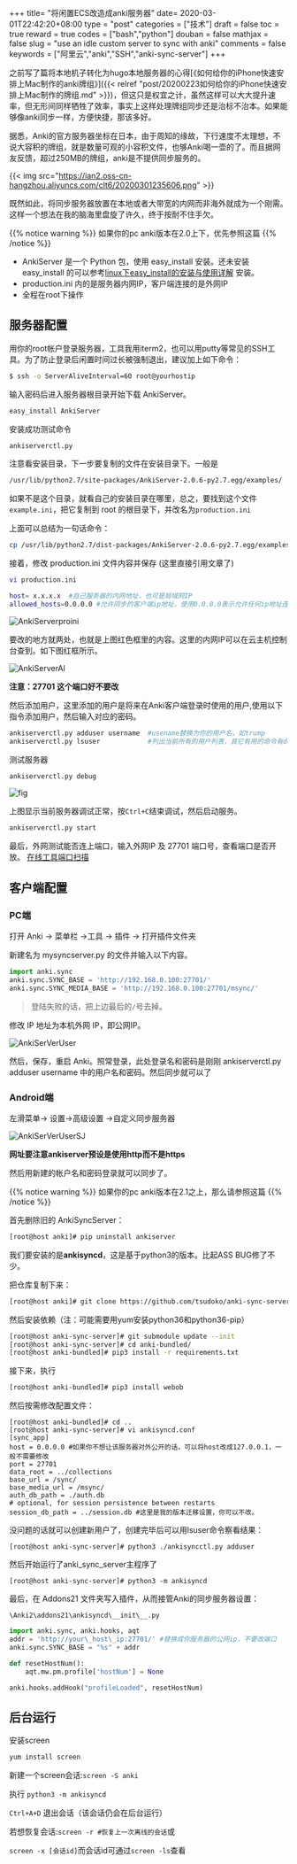 +++
title= "将闲置ECS改造成anki服务器"
date= 2020-03-01T22:42:20+08:00
type = "post"
categories = ["技术"]
draft = false
toc = true
reward = true
codes = ["bash","python"]
douban = false
mathjax = false
slug = "use an idle custom server to sync with anki"
comments = false
keywords = ["阿里云","anki","SSH","anki-sync-server"]
+++

之前写了篇将本地机子转化为hugo本地服务器的心得[《如何给你的iPhone快速安排上Mac制作的anki牌组》]({{<  relref  "post/20200223如何给你的iPhone快速安排上Mac制作的牌组.md" >}})，但这只是权宜之计，虽然这样可以大大提升速率，但无形间同样牺牲了效率，事实上这样处理牌组同步还是治标不治本。如果能够像anki同步一样，方便快捷，那该多好。

据悉，Anki的官方服务器坐标在日本，由于周知的缘故，下行速度不太理想，不说大容积的牌组，就是数量可观的小容积文件，也够Anki喝一壶的了。而且据网友反馈，超过250MB的牌组，anki是不提供同步服务的。

{{< img src="https://ian2.oss-cn-hangzhou.aliyuncs.com/clt6/20200301235606.png" >}}

既然如此，将同步服务器放置在本地或者大带宽的内网而非海外就成为一个刚需。这样一个想法在我的脑海里盘旋了许久，终于按耐不住手欠。

<!--more-->

{{% notice warning %}}
如果你的pc anki版本在2.0上下，优先参照这篇
{{% /notice %}}


*   AnkiServer 是一个 Python 包，使用 easy\_install 安装。还未安装 easy\_install 的可以参考[linux下easy\_install的安装与使用详解](https://www.cnblogs.com/paranoia/p/6178701.html?spm=a2c6h.12873639.0.0.75004d4fpHUtBr) 安装。
*   production.ini 内的是服务器内网IP，客户端连接的是外网IP
*   全程在root下操作

## 服务器配置

用你的root帐户登录服务器，工具我用iterm2，也可以用putty等常见的SSH工具。为了防止登录后闲置时间过长被强制退出，建议加上如下命令：

```bash
$ ssh -o ServerAliveInterval=60 root@yourhostip
```

输入密码后进入服务器根目录开始下载 AnkiServer。

```bash
easy_install AnkiServer
```

安装成功测试命令

```bash
ankiserverctl.py
```

注意看安装目录，下一步要复制的文件在安装目录下。一般是

```bash
/usr/lib/python2.7/site-packages/AnkiServer-2.0.6-py2.7.egg/examples/
```

如果不是这个目录，就看自己的安装目录在哪里，总之，要找到这个文件`example.ini`，把它复制到 root 的根目录下，并改名为`production.ini`

上面可以总结为一句话命令：

```bash
cp /usr/lib/python2.7/dist-packages/AnkiServer-2.0.6-py2.7.egg/examples/example.ini production.ini
```

接着，修改 production.ini 文件内容并保存 (这里直接引用文章了)

```bash
vi production.ini
```

```bash
host= x.x.x.x  #自己服务器的内网地址，也可是局域网IP
allowed_hosts=0.0.0.0 #允许同步的客户端ip地址，使用0.0.0.0表示允许任何ip地址连接
```

![AnkiServerproini](https://bugatii100peaglepics.oss-cn-qingdao.aliyuncs.com/2019-3/Anki/AnkiServerproini.png "AnkiServerproini")

要改的地方就两处，也就是上图红色框里的内容。这里的内网IP可以在云主机控制台查到。如下图红框所示。

![AnkiServerAl](https://bugatii100peaglepics.oss-cn-qingdao.aliyuncs.com/2019-3/Anki/AnkiServerAl.png "AnkiServerAl")

**注意：27701 这个端口好不要改**

然后添加用户，这里添加的用户是将来在Anki客户端登录时使用的用户,使用以下指令添加用户，然后输入对应的密码。

```bash
ankiserverctl.py adduser username  #usename替换为你的用户名，如trump
ankiserverctl.py lsuser            #列出当前所有的用户列表，其它有用的命令有deluser、passwd
```

测试服务器

```bash
ankiserverctl.py debug
```


![fig](https://pic4.zhimg.com/80/v2-40f609c3b846c636670912d6f6533985_hd.jpg "fig")

上图显示当前服务器调试正常，按`Ctrl+C`结束调试，然后启动服务。

```bash
ankiserverctl.py start
```

最后，外网测试能否连上端口，输入外网IP 及 27701 端口号，查看端口是否开放。
[在线工具端口扫描](https://developer.aliyun.com/article/tool.cc/port/)


## 客户端配置

### PC端
打开 Anki \-> 菜单栏 \->工具 \-> 插件 \-> 打开插件文件夹

新建名为 mysyncserver.py 的文件并输入以下内容。

```python
import anki.sync
anki.sync.SYNC_BASE = 'http://192.168.0.100:27701/'
anki.sync.SYNC_MEDIA_BASE = 'http://192.168.0.100:27701/msync/'
```

> 登陆失败的话，把上边最后的`/`号去掉。

修改 IP 地址为本机外网 IP，即公网IP。

![AnkiSerVerUser](https://bugatii100peaglepics.oss-cn-qingdao.aliyuncs.com/2019-3/Anki/AnkiSerVerUser.png "AnkiSerVerUser")

然后，保存，重启 Anki。照常登录，此处登录名和密码是刚刚 ankiserverctl.py adduser username 中的用户名和密码。然后同步就可以了

### Android端

左滑菜单\-> 设置\->高级设置 \->自定义同步服务器

![AnkiSerVerUserSJ](https://bugatii100peaglepics.oss-cn-qingdao.aliyuncs.com/2019-3/Anki/AnkiSerVerUserSJ.png "AnkiSerVerUserSJ")

**网址要注意ankiserver预设是使用http而不是https**

然后用新建的帐户名和密码登录就可以同步了。


{{% notice warning %}}
如果你的pc anki版本在2.1之上，那么请参照这篇
{{% /notice %}}


首先删除旧的 AnkiSyncServer：

```bash
[root@host anki]# pip uninstall ankiserver
```

我们要安装的是**ankisyncd**，这是基于python3的版本。比起ASS BUG修了不少。

把仓库复制下来：

```bash
[root@host anki]# git clone https://github.com/tsudoko/anki-sync-server.git
```

然后安装依赖（注：可能需要用yum安装python36和python36\-pip）

```bash
[root@host anki-sync-server]# git submodule update --init
[root@host anki-sync-server]# cd anki-bundled/
[root@host anki-bundled]# pip3 install -r requirements.txt
```

接下来，执行

```bash
[root@host anki-bundled]# pip3 install webob
```

然后按需修改配置文件：

```
[root@host anki-bundled]# cd ..
[root@host anki-sync-server]# vi ankisyncd.conf
[sync_app]
host = 0.0.0.0 #如果你不想让该服务器对外公开的话，可以将host改成127.0.0.1，一般不需要修改
port = 27701
data_root = ../collections
base_url = /sync/
base_media_url = /msync/
auth_db_path = ./auth.db
# optional, for session persistence between restarts
session_db_path = ../session.db #这里是我的版本迁移设置，你可以不改。
```

没问题的话就可以创建新用户了，创建完毕后可以用lsuser命令察看结果：

```
[root@host anki-sync-server]# python3 ./ankisyncctl.py adduser
```

然后开始运行了anki\_sync\_server主程序了

```
[root@host anki-sync-server]# python3 -m ankisyncd
```


最后，在 Addons21 文件夹写入插件，从而接管Anki的同步服务器设置：

`\Anki2\addons21\ankisyncd\__init\__.py`

```python
import anki.sync, anki.hooks, aqt
addr = 'http://your\_host\_ip:27701/' #替换成你服务器的公网ip，不要改端口
anki.sync.SYNC_BASE = "%s" + addr

def resetHostNum():
    aqt.mw.pm.profile['hostNum'] = None

anki.hooks.addHook("profileLoaded", resetHostNum)
```

## 后台运行

安装screen

```bash
yum install screen
```

新建一个screen会话:`screen -S anki`

执行 `python3 -m ankisyncd`

`Ctrl+A+D` 退出会话（该会话仍会在后台运行）

若想恢复会话:`screen -r #恢复上一次离线的会话`或

`screen -x [会话id]`而会话id可通过`screen -ls`查看


